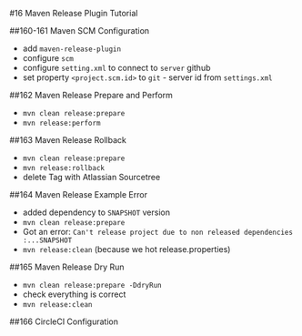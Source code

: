 #16 Maven Release Plugin Tutorial

##160-161 Maven SCM Configuration
- add `maven-release-plugin`
- configure `scm`
- configure `setting.xml` to connect to `server` github
- set property `<project.scm.id>` to `git` - server id from `settings.xml`

##162 Maven Release Prepare and Perform
- `mvn clean release:prepare`
- `mvn release:perform`

##163 Maven Release Rollback
- `mvn clean release:prepare`
- `mvn release:rollback`
- delete Tag with  Atlassian Sourcetree

##164 Maven Release Example Error
- added dependency to `SNAPSHOT` version
- `mvn clean release:prepare`
- Got an error: 
```Can't release project due to non released dependencies :...SNAPSHOT```
- `mvn release:clean` (because we hot release.properties)

##165 Maven Release Dry Run
- `mvn clean release:prepare -DdryRun`
- check everything is correct
- `mvn release:clean`

##166 CircleCI Configuration
